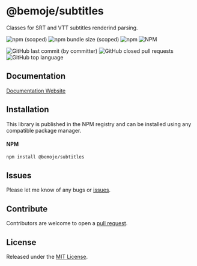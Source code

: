 # @bemoje/subtitles

Classes for SRT and VTT subtitles renderind parsing.

![npm (scoped)](https://img.shields.io/npm/v/%40bemoje/trie-map)
![npm bundle size (scoped)](https://img.shields.io/bundlephobia/minzip/%40bemoje/subtitles)
![npm](https://img.shields.io/npm/dt/%40bemoje/subtitles)
![NPM](https://img.shields.io/npm/l/%40bemoje%2Fsubtitles)

![GitHub last commit (by committer)](https://img.shields.io/github/last-commit/bemoje/tsmono)
![GitHub closed pull requests](https://img.shields.io/github/issues-pr-closed/bemoje/tsmono)
![GitHub top language](https://img.shields.io/github/languages/top/bemoje/tsmono)


## Documentation
[Documentation Website](https://bemoje.github.io/tsmono/modules/subtitles.html)

## Installation
This library is published in the NPM registry and can be installed using any compatible package manager.

#### NPM
```sh
npm install @bemoje/subtitles
```


## Issues
Please let me know of any bugs or [issues](https://github.com/bemoje/tsmono/issues).

## Contribute
Contributors are welcome to open a [pull request](https://github.com/bemoje/tsmono/pulls).

## License
Released under the [MIT License](./LICENSE).
